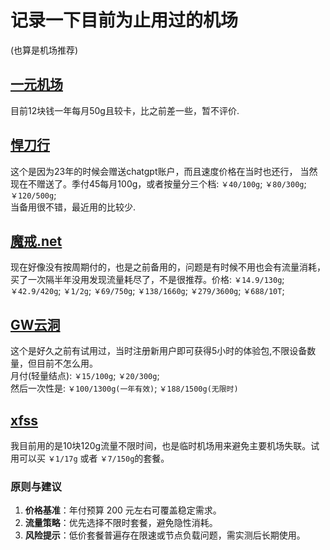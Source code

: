 # 记录一下目前为止用过的机场   
(也算是机场推荐)   
## [一元机场](https://xn--4gq62f52gdss.ink/#/register?code=8MkDoPrx)  
目前12块钱一年每月50g且较卡，比之前差一些，暂不评价.  
## [悍刀行](https://app.hdxing1.lol/#/register?code=0D8ykylX)  
这个是因为23年的时候会赠送chatgpt账户，而且速度价格在当时也还行，
当然现在不赠送了。季付45每月100g，或者按量分三个档: `￥40/100g`; `￥80/300g`; `￥120/500g`;   
当备用很不错，最近用的比较少.   
## [魔戒.net](https://www.mojie.mx/#/register?code=EgKqKiuc)   
现在好像没有按周期付的，也是之前备用的，问题是有时候不用也会有流量消耗，买了一次隔半年没用发现流量耗尽了，不是很推荐。价格: `￥14.9/130g`; `￥42.9/420g`; `￥1/2g`; `￥69/750g`; `￥138/1660g`; `￥279/3600g`; `￥688/10T`;   
## [GW云洞](https://www.gw-yundong.com/#/register?code=gF3TmKiT)  
这个是好久之前有试用过，当时注册新用户即可获得5小时的体验包,不限设备数量，但目前不怎么用。    
月付(轻量结点): `￥15/100g`; `￥20/300g`;   
然后一次性是: `￥100/1300g(一年有效)`; `￥188/1500g(无限时)`   
## [xfss](https://xfss.cc/register?code=Jmq2vMVW)  
我目前用的是10块120g流量不限时间，也是临时机场用来避免主要机场失联。试用可以买 `￥1/17g` 或者 `￥7/150g`的套餐。
  
### 原则与建议  
1. **价格基准**：年付预算 200 元左右可覆盖稳定需求。  
2. **流量策略**：优先选择不限时套餐，避免隐性消耗。  
3. **风险提示**：低价套餐普遍存在限速或节点负载问题，需实测后长期使用。 